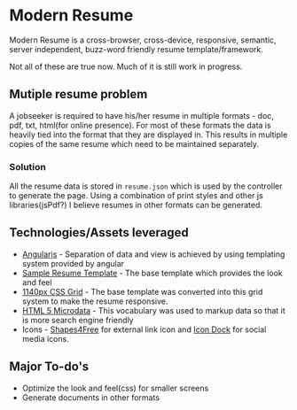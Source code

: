 # Modern Resume
Modern Resume is a cross-browser, cross-device, responsive, semantic, server independent, buzz-word friendly resume template/framework.

Not all of these are true now. Much of it is still work in progress. 

## Mutiple resume problem
A jobseeker is required to have his/her resume in multiple formats - doc, pdf, txt, html(for online presence). For most of these formats the data is heavily tied into the format that they are displayed in. This results in multiple copies of the same resume which need to be maintained separately.

### Solution
All the resume data is stored in `resume.json` which is used by the controller to generate the page. Using a combination of print styles and other js libraries(jsPdf?) I believe resumes in other formats can be generated.  

## Technologies/Assets leveraged 
- [Angularjs](http://angularjs.org/) - Separation of data and view is achieved by using templating system provided by angular 
- [Sample Resume Template](http://sampleresumetemplate.net/) - The base template which provides the look and feel 
- [1140px CSS Grid](http://cssgrid.net/) - The base template was converted into this grid system to make the resume responsive. 
- [HTML 5 Microdata](http://schema.org/) - This vocabulary was used to markup data so that it is more search engine friendly 
- Icons - [Shapes4Free](http://www.shapes4free.com/vector-icons/external-link-icons/) for external link icon and [Icon Dock](http://www.shapes4free.com/vector-icons/external-link-icons/) for social media icons.

## Major To-do's
- Optimize the look and feel(css) for smaller screens 
- Generate documents in other formats 
